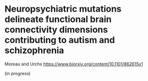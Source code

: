 # Neuropsychiatric mutations delineate functional brain connectivity dimensions contributing to autism and schizophrenia
Moreau and Urchs 
https://www.biorxiv.org/content/10.1101/862615v1

(in progress)
